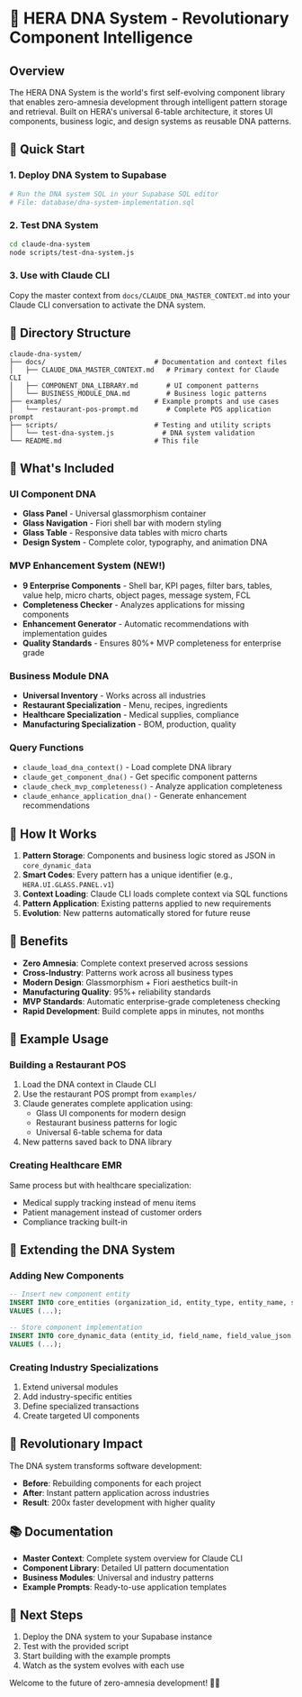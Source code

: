 # 🧬 HERA DNA System - Revolutionary Component Intelligence

## Overview

The HERA DNA System is the world's first self-evolving component library that enables zero-amnesia development through intelligent pattern storage and retrieval. Built on HERA's universal 6-table architecture, it stores UI components, business logic, and design systems as reusable DNA patterns.

## 🚀 Quick Start

### 1. Deploy DNA System to Supabase

```bash
# Run the DNA system SQL in your Supabase SQL editor
# File: database/dna-system-implementation.sql
```

### 2. Test DNA System

```bash
cd claude-dna-system
node scripts/test-dna-system.js
```

### 3. Use with Claude CLI

Copy the master context from `docs/CLAUDE_DNA_MASTER_CONTEXT.md` into your Claude CLI conversation to activate the DNA system.

## 📁 Directory Structure

```
claude-dna-system/
├── docs/                           # Documentation and context files
│   ├── CLAUDE_DNA_MASTER_CONTEXT.md   # Primary context for Claude CLI
│   ├── COMPONENT_DNA_LIBRARY.md       # UI component patterns
│   └── BUSINESS_MODULE_DNA.md         # Business logic patterns
├── examples/                       # Example prompts and use cases
│   └── restaurant-pos-prompt.md       # Complete POS application prompt
├── scripts/                        # Testing and utility scripts
│   └── test-dna-system.js            # DNA system validation
└── README.md                       # This file
```

## 🧬 What's Included

### UI Component DNA
- **Glass Panel** - Universal glassmorphism container
- **Glass Navigation** - Fiori shell bar with modern styling  
- **Glass Table** - Responsive data tables with micro charts
- **Design System** - Complete color, typography, and animation DNA

### MVP Enhancement System (NEW!)
- **9 Enterprise Components** - Shell bar, KPI pages, filter bars, tables, value help, micro charts, object pages, message system, FCL
- **Completeness Checker** - Analyzes applications for missing components
- **Enhancement Generator** - Automatic recommendations with implementation guides
- **Quality Standards** - Ensures 80%+ MVP completeness for enterprise grade

### Business Module DNA
- **Universal Inventory** - Works across all industries
- **Restaurant Specialization** - Menu, recipes, ingredients
- **Healthcare Specialization** - Medical supplies, compliance
- **Manufacturing Specialization** - BOM, production, quality

### Query Functions
- `claude_load_dna_context()` - Load complete DNA library
- `claude_get_component_dna()` - Get specific component patterns
- `claude_check_mvp_completeness()` - Analyze application completeness
- `claude_enhance_application_dna()` - Generate enhancement recommendations

## 🔄 How It Works

1. **Pattern Storage**: Components and business logic stored as JSON in `core_dynamic_data`
2. **Smart Codes**: Every pattern has a unique identifier (e.g., `HERA.UI.GLASS.PANEL.v1`)
3. **Context Loading**: Claude CLI loads complete context via SQL functions
4. **Pattern Application**: Existing patterns applied to new requirements
5. **Evolution**: New patterns automatically stored for future reuse

## 🎯 Benefits

- **Zero Amnesia**: Complete context preserved across sessions
- **Cross-Industry**: Patterns work across all business types
- **Modern Design**: Glassmorphism + Fiori aesthetics built-in
- **Manufacturing Quality**: 95%+ reliability standards
- **MVP Standards**: Automatic enterprise-grade completeness checking
- **Rapid Development**: Build complete apps in minutes, not months

## 📝 Example Usage

### Building a Restaurant POS

1. Load the DNA context in Claude CLI
2. Use the restaurant POS prompt from `examples/`
3. Claude generates complete application using:
   - Glass UI components for modern design
   - Restaurant business patterns for logic
   - Universal 6-table schema for data
4. New patterns saved back to DNA library

### Creating Healthcare EMR

Same process but with healthcare specialization:
- Medical supply tracking instead of menu items
- Patient management instead of customer orders
- Compliance tracking built-in

## 🔧 Extending the DNA System

### Adding New Components

```sql
-- Insert new component entity
INSERT INTO core_entities (organization_id, entity_type, entity_name, smart_code, ...)
VALUES (...);

-- Store component implementation
INSERT INTO core_dynamic_data (entity_id, field_name, field_value_json, smart_code, ...)
VALUES (...);
```

### Creating Industry Specializations

1. Extend universal modules
2. Add industry-specific entities
3. Define specialized transactions
4. Create targeted UI components

## 🌟 Revolutionary Impact

The DNA system transforms software development:
- **Before**: Rebuilding components for each project
- **After**: Instant pattern application across industries
- **Result**: 200x faster development with higher quality

## 📚 Documentation

- **Master Context**: Complete system overview for Claude CLI
- **Component Library**: Detailed UI pattern documentation
- **Business Modules**: Universal and industry patterns
- **Example Prompts**: Ready-to-use application templates

## 🚀 Next Steps

1. Deploy the DNA system to your Supabase instance
2. Test with the provided script
3. Start building with the example prompts
4. Watch as the system evolves with each use

Welcome to the future of zero-amnesia development! 🧬✨